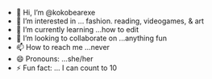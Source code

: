 - 👋 Hi, I’m @kokobearexe
- 👀 I’m interested in ... fashion. reading, videogames, & art
- 🌱 I’m currently learning ...how to edit
- 💞️ I’m looking to collaborate on ...anything fun
- 📫 How to reach me ...never
- 😄 Pronouns: ...she/her
- ⚡ Fun fact: ... I can count to 10

<!---
kokobearexe/kokobearexe is a ✨ special ✨ repository because its `README.md` (this file) appears on your GitHub profile.
You can click the Preview link to take a look at your changes.
--->
